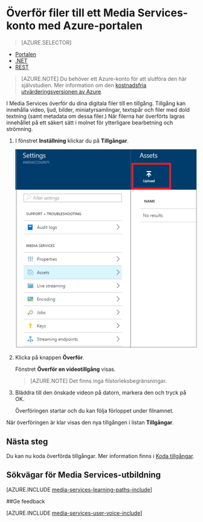 <properties
    pageTitle=" Överför filer till ett Media Services-konto med Azure-portalen | Microsoft Azure"
    description="Den här kursen vägleder dig igenom steg som överför filer till ett Media Services-konto med Azure-portalen"
    services="media-services"
    documentationCenter=""
    authors="Juliako"
    manager="erikre"
    editor=""/>

<tags
    ms.service="media-services"
    ms.workload="media"
    ms.tgt_pltfrm="na"
    ms.devlang="na"
    ms.topic="get-started-article"
    ms.date="08/29/2016"
    ms.author="juliako"/>


# Överför filer till ett Media Services-konto med Azure-portalen 

> [AZURE.SELECTOR]
- [Portalen](media-services-portal-upload-files.md)
- [.NET](media-services-dotnet-upload-files.md)
- [REST](media-services-rest-upload-files.md)

> [AZURE.NOTE] Du behöver ett Azure-konto för att slutföra den här självstudien. Mer information om den [kostnadsfria utvärderingsversionen av Azure](https://azure.microsoft.com/pricing/free-trial/). 

I Media Services överför du dina digitala filer till en tillgång. Tillgång kan innehålla video, ljud, bilder, miniatyrsamlingar, textspår och filer med dold textning (samt metadata om dessa filer.) När filerna har överförts lagras innehållet på ett säkert sätt i molnet för ytterligare bearbetning och strömning.
 
1. I fönstret **Inställning** klickar du på **Tillgångar**.

    ![Överföra filer](./media/media-services-portal-vod-get-started/media-services-upload.png)

3. Klicka på knappen **Överför**.

    Fönstret **Överför en videotillgång** visas.

    >[AZURE.NOTE] Det finns inga filstorleksbegränsningar.
    
4. Bläddra till den önskade videon på datorn, markera den och tryck på OK.  

    Överföringen startar och du kan följa förloppet under filnamnet.  

När överföringen är klar visas den nya tillgången i listan **Tillgångar**. 


## Nästa steg

Du kan nu koda överförda tillgångar. Mer information finns i [Koda tillgångar](media-services-portal-encode.md).

## Sökvägar för Media Services-utbildning

[AZURE.INCLUDE [media-services-learning-paths-include](../../includes/media-services-learning-paths-include.md)]

##Ge feedback

[AZURE.INCLUDE [media-services-user-voice-include](../../includes/media-services-user-voice-include.md)]





<!--HONumber=sep16_HO1-->


